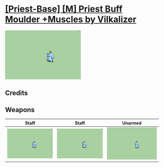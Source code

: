 # [\[Priest-Base\] \[M\] Priest Buff Moulder +Muscles by Vilkalizer](./)

<img src="./7.%20Staff%20(Buff%20Moulder%20Muscles)/Staff_000.png" alt="[Priest-Base] [M] Priest Buff Moulder +Muscles by Vilkalizer standing" />

## Credits



## Weapons


|Staff |Staff |Unarmed |
|  :---: | :---: | :---: |
| <img alt="Staff animation" src="./7.%20Staff%20(Buff%20Moulder%20Muscles)/Staff.gif" /> | <img alt="Staff animation" src="./7.%20Staff%20(Buff%20Moulder)/Staff.gif" /> | <img alt="Unarmed animation" src="./8.%20Unarmed%20(Buff%20Moulder)/Unarmed.gif" /> |
